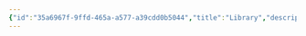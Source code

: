 ```yaml
---
{"id":"35a6967f-9ffd-465a-a577-a39cdd0b5044","title":"Library","description":"Notes and lessons from books and literature.","publish":true,"date_created":"Thursday, April 25th 2024, 6:21:16 pm","date_modified":"Friday, April 26th 2024, 10:59:17 pm","editing_lock":true,"live_preview":true,"cssclasses":["mado-heading"],"path":"Library/index.md","permalink":"/library/index/","PassFrontmatter":true}
---
```




